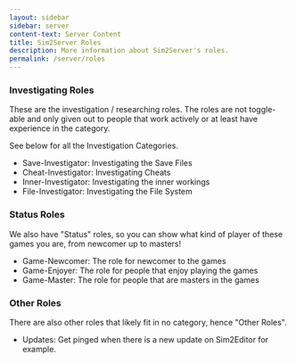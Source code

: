 ```yaml
---
layout: sidebar
sidebar: server
content-text: Server Content
title: Sim2Server Roles
description: More information about Sim2Server's roles.
permalink: /server/roles
---
```


### Investigating Roles
These are the investigation / researching roles. The roles are not toggle-able and only given out to people that work actively or at least have experience in the category.

See below for all the Investigation Categories.

- Save-Investigator: Investigating the Save Files
- Cheat-Investigator: Investigating Cheats
- Inner-Investigator: Investigating the inner workings
- File-Investigator: Investigating the File System


### Status Roles
We also have "Status" roles, so you can show what kind of player of these games you are, from newcomer up to masters!

- Game-Newcomer: The role for newcomer to the games
- Game-Enjoyer: The role for people that enjoy playing the games
- Game-Master: The role for people that are masters in the games


### Other Roles
There are also other roles that likely fit in no category, hence "Other Roles".

- Updates: Get pinged when there is a new update on Sim2Editor for example.